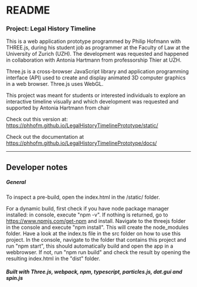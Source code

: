 # README

### Project: Legal History Timeline

This is a web application prototype programmed by Philip Hofmann with THREE.js, during his student job as programmer at the Faculty of Law at the University of Zurich (UZH). The development was requested and happened in collaboration with Antonia Hartmann from professorship Thier at UZH.

Three.js is a cross-browser JavaScript library and application programming interface (API) used to create and display animated 3D computer graphics in a web browser. Three.js uses WebGL.

This project was meant for students or interested individuals to explore an interactive timeline visually and which development was requested and supported by Antonia Hartmann from chair

Check out this version at:
https://phhofm.github.io/LegalHistoryTimelinePrototype/static/

Check out the documentation at
https://phhofm.github.io/LegalHistoryTimelinePrototype/docs/

---

Developer notes
---

##### General
To inspect a pre-build, open the index.html in the /static/ folder.

For a dynamic build, first check if you have node package manager installed: in console, execute "npm -v". If nothing is returned, go to https://www.npmjs.com/get-npm and install.
Navigate to the threejs folder in the console and execute "npm install". This will create the node_modules folder.
Have a look at the index.ts file in the src folder on how to use this project. In the console, navigate to the folder that contains this project and run "npm start", this should automatically build and open the app in a webbrowser. If not, run "npm run build" and check the result by opening the resulting index.html in the "dist" folder.

##### Built with Three.js, webpack, npm, typescript, particles.js, dat.gui and spin.js
